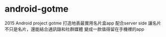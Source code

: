 # android-gotme 
2015 Android project gotme
打造地表最實用名片盒app
配合server side 讓名片不只是名片，還能結合通訊錄和社群媒體
變成一款值得留在手機裡的app
